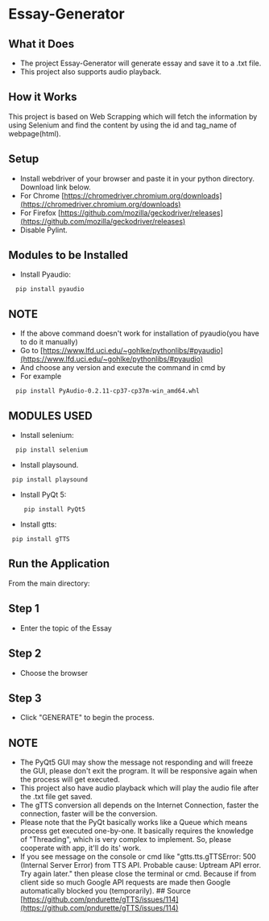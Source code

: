# Essay-Generator

## What it Does

- The project Essay-Generator will generate essay and save it to a .txt file.
- This project also supports audio playback.

## How it Works

This project is based on Web Scrapping which will fetch the information by using Selenium and find the content by using the id and tag_name of webpage(html).

## Setup

- Install webdriver of your browser and paste it in your python directory. Download link below. 
- For Chrome [https://chromedriver.chromium.org/downloads](https://chromedriver.chromium.org/downloads)
- For Firefox [https://github.com/mozilla/geckodriver/releases](https://github.com/mozilla/geckodriver/releases)
- Disable Pylint.

## Modules to be Installed
* Install Pyaudio:
```
  pip install pyaudio
```
## NOTE 
- If the above command doesn't work for installation of pyaudio(you have to do it manually)
- Go to [https://www.lfd.uci.edu/~gohlke/pythonlibs/#pyaudio](https://www.lfd.uci.edu/~gohlke/pythonlibs/#pyaudio)
- And choose any version and execute the command in cmd by
- For example
```
  pip install PyAudio‑0.2.11‑cp37‑cp37m‑win_amd64.whl
```

## MODULES USED

* Install selenium:

```
  pip install selenium

```
* Install playsound.
 
 ```
  pip install playsound
 
 ```
* Install PyQt 5:
  ``` 
   pip install PyQt5 

   ```
* Install gtts:
 ```
  pip install gTTS

  ```


## Run the Application

From the main directory:

## Step 1
- Enter the topic of the Essay
## Step 2
- Choose the browser 
## Step 3
- Click "GENERATE" to begin the process.

## NOTE
- The PyQt5 GUI may show the message not responding and will freeze the GUI, please don't exit the program. It will be responsive again when the process will get executed.
- This project also have audio playback which will play the audio file after the .txt file get saved.
- The gTTS conversion all depends on the Internet Connection, faster the connection, faster will be the conversion.
- Please note that the PyQt basically works like a Queue which means process get executed one-by-one. It basically requires the knowledge of "Threading", which is very complex to implement. So, please cooperate with app, it'll do its' work.
- If you see message on the console or cmd like "gtts.tts.gTTSError: 500 (Internal Server Error) from TTS API. Probable cause: Uptream API error. Try again later." then please close the terminal or cmd. Because if from client side so much Google API requests are made then Google automatically blocked you (temporarily). ## Source [https://github.com/pndurette/gTTS/issues/114](https://github.com/pndurette/gTTS/issues/114)
